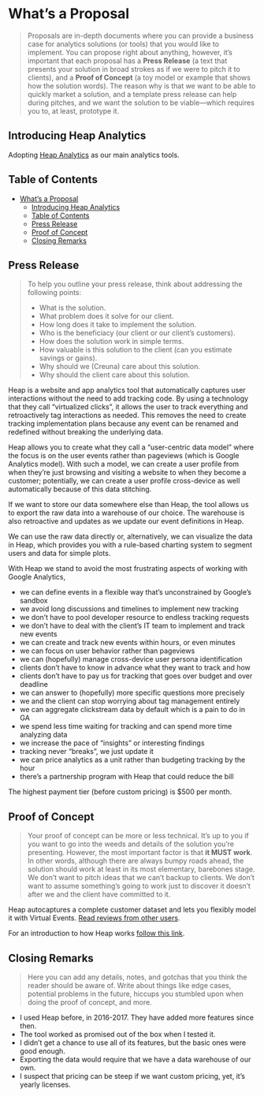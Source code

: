 # What’s a Proposal

> Proposals are in-depth documents where you can provide a business case for analytics solutions (or tools) that you would like to implement. You can propose right about anything, however, it’s important that each proposal has a **Press Release** (a text that presents your solution in broad strokes as if we were to pitch it to clients), and a **Proof of Concept** (a toy model or example that shows how the solution words). The reason why is that we want to be able to quickly market a solution, and a template press release can help during pitches, and we want the solution to be viable—which requires you to, at least, prototype it.

## Introducing Heap Analytics

Adopting [Heap Analytics](https://heap.io/) as our main analytics tools.

## Table of Contents

- [What’s a Proposal](#whats-a-proposal)
  - [Introducing Heap Analytics](#introducing-heap-analytics)
  - [Table of Contents](#table-of-contents)
  - [Press Release](#press-release)
  - [Proof of Concept](#proof-of-concept)
  - [Closing Remarks](#closing-remarks)

## Press Release

> To help you outline your press release, think about addressing the following points:
> - What is the solution.
> - What problem does it solve for our client.
> - How long does it take to implement the solution.
> - Who is the beneficiacy (our client or our client’s customers).
> - How does the solution work in simple terms.
> - How valuable is this solution to the client (can you estimate savings or gains).
> - Why should we (Creuna) care about this solution.
> - Why should the client care about this solution.

Heap is a website and app analytics tool that automatically captures user interactions without the need to add tracking code. By using a technology that they call “virtualized clicks”, it allows the user to track everything and retroactively tag interactions as needed. This removes the need to create tracking implementation plans because any event can be renamed and redefined without breaking the underlying data.

Heap allows you to create what they call a “user-centric data model” where the focus is on the user events rather than pageviews (which is Google Analytics model). With such a model, we can create a user profile from when they’re just browsing and visiting a website to when they become a customer; potentially, we can create a user profile cross-device as well automatically because of this data stitching.

If we want to store our data somewhere else than Heap, the tool allows us to export the raw data into a warehouse of our choice. The warehouse is also retroactive and updates as we update our event definitions in Heap.

We can use the raw data directly or, alternatively, we can visualize the data in Heap, which provides you with a rule-based charting system to segment users and data for simple plots.

With Heap we stand to avoid the most frustrating aspects of working with Google Analytics,

- we can define events in a flexible way that’s unconstrained by Google’s sandbox
- we avoid long discussions and timelines to implement new tracking
- we don’t have to pool developer resource to endless tracking requests
- we don’t have to deal with the client’s IT team to implement and track new events
- we can create and track new events within hours, or even minutes
- we can focus on user behavior rather than pageviews
- we can (hopefully) manage cross-device user persona identification
- clients don’t have to know in advance what they want to track and how
- clients don’t have to pay us for tracking that goes over budget and over deadline
- we can answer to (hopefully) more specific questions more precisely
- we and the client can stop worrying about tag management entirely
- we can aggregate clickstream data by default which is a pain to do in GA
- we spend less time waiting for tracking and can spend more time analyzing data
- we increase the pace of “insights” or interesting findings
- tracking never “breaks”, we just update it
- we can price analytics as a unit rather than budgeting tracking by the hour
- there’s a partnership program with Heap that could reduce the bill

The highest payment tier (before custom pricing) is $500 per month.

## Proof of Concept

> Your proof of concept can be more or less technical. It’s up to you if you want to go into the weeds and details of the solution you’re presenting. However, the most important factor is that **it MUST work**. In other words, although there are always bumpy roads ahead, the solution should work at least in its most elementary, barebones stage. We don’t want to pitch ideas that we can’t backup to clients. We don’t want to assume something’s going to work just to discover it doesn’t after we and the client have committed to it.

Heap autocaptures a complete customer dataset and lets you flexibly model it with Virtual Events. [Read reviews from other users](https://www.g2.com/products/heap/reviews).

For an introduction to how Heap works [follow this link](https://www.youtube.com/watch?v=VnSmlcaFrZ4).

## Closing Remarks

> Here you can add any details, notes, and gotchas that you think the reader should be aware of. Write about things like edge cases, potential problems in the future, hiccups you stumbled upon when doing the proof of concept, and more.

- I used Heap before, in 2016-2017. They have added more features since then.
- The tool worked as promised out of the box when I tested it.
- I didn’t get a chance to use all of its features, but the basic ones were good enough.
- Exporting the data would require that we have a data warehouse of our own.
- I suspect that pricing can be steep if we want custom pricing, yet, it’s yearly licenses.

